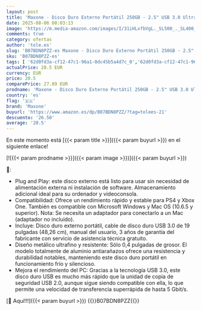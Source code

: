 ```yaml
---
layout: post
title: 'Maxone - Disco Duro Externo Portátil 250GB - 2.5" USB 3.0 Ultrafino Diseño Metálico HDD para Mac  PC  Laptop  Ordenador  Smart TV  Chromebook - Grey'
date: 2025-08-06 08:03:13
image: 'https://m.media-amazon.com/images/I/31iHLxfbVgL._SL500_._SL400_.jpg'
comments: true
category: ofertas
author: 'tole.es'
slug: 'B07BDN8PZZ-es Maxone - Disco Duro Externo Portátil 250GB - 2.5" USB 3.0...'
sku: 'B07BDN8PZZ-es'
tags: [ '62d0fd3a-cf12-47c1-96a1-0dc45b5a4d7c_0','62d0fd3a-cf12-47c1-96a1-0dc45b5a4d7c_4501','Almacenamiento','Almacenamiento de datos','Almacenamiento de datos externo','Arborist Merchandising Root','Discos duros externos','Informática','Self Service','Special Features Stores','Vuelta al cole: Informática','maxone','smart','tv','🇪🇸', ]
actualPrice: 20.5 EUR
currency: EUR
price: 20.5
comparePrice: 27.89 EUR
prodname: 'Maxone - Disco Duro Externo Portátil 250GB - 2.5" USB 3.0 Ultrafino Diseño Metálico HDD para Mac  PC  Laptop  Ordenador  Smart TV  Chromebook - Grey'
country: 'es'
flag: '🇪🇸'
brand: 'Maxone'
buyurl: 'https://www.amazon.es/dp/B07BDN8PZZ/?tag=tolees-21'
descuento: '26.50'
average: '20.5'
---
```


En este momento está [{{< param title >}}]({{< param buyurl >}}) en el siguiente enlace!

[![{{< param prodname >}}]({{< param image >}})]({{< param buyurl >}})

🔎:

- Plug and Play: este disco externo está listo para usar sin necesidad de alimentación externa ni instalación de software. Almacenamiento adicional ideal para su ordenador y videoconsola.
- Compatibilidad: Ofrece un rendimiento rápido y estable para PS4 y Xbox One. También es compatible con Microsoft Windows y Mac OS (10.6.5 y superior). Nota: Se necesita un adaptador para conectarlo a un Mac (adaptador no incluido).
- Incluye: Disco duro externo portátil, cable de disco duro USB 3.0 de 19 pulgadas (48,26 cm), manual del usuario, 3 años de garantía del fabricante con servicio de asistencia técnica gratuito.
- Diseño metálico ultrafino y resistente: Sólo 0,4 pulgadas de grosor. El modelo totalmente de aluminio antiarañazos ofrece una resistencia y durabilidad notables, manteniendo este disco duro portátil en funcionamiento frío y silencioso.
- Mejora el rendimiento del PC: Gracias a la tecnología USB 3.0, este disco duro USB es mucho más rápido que la unidad de copia de seguridad USB 2.0, aunque sigue siendo compatible con ella, lo que permite una velocidad de transferencia superrápida de hasta 5 Gbit/s.

[🛒 Aquí!!!]({{< param buyurl >}})
{{<world>}}B07BDN8PZZ{{</world>}}
